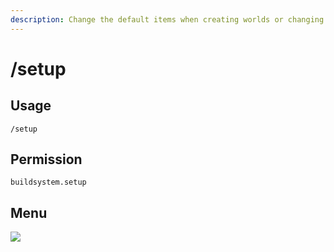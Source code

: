 ```yaml
---
description: Change the default items when creating worlds or changing a world's status.
---
```


# /setup

## Usage

```
/setup
```

## Permission

```
buildsystem.setup
```

## Menu

![](../.gitbook/assets/setup.png)
